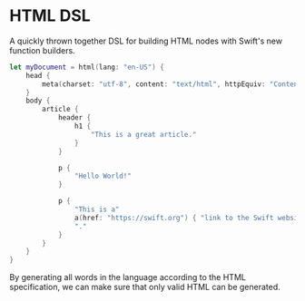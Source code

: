 # HTML DSL

A quickly thrown together DSL for building HTML nodes with Swift's new function builders.

```swift
let myDocument = html(lang: "en-US") {
    head {
        meta(charset: "utf-8", content: "text/html", httpEquiv: "Content-Type")
    }
    body {
        article {
            header {
                h1 {
                    "This is a great article."
                }
            }

            p {
                "Hello World!"
            }

            p {
                "This is a"
                a(href: "https://swift.org") { "link to the Swift website" }
                "."
            }
        }
    }
}
```

By generating all words in the language according to the HTML specification, we can make sure that only valid HTML can be generated.
